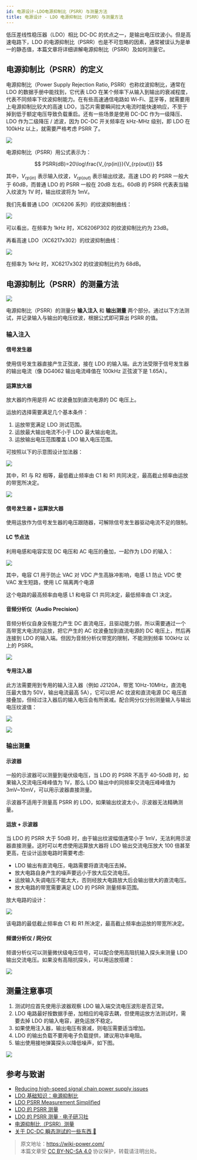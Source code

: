 ```yaml
---
id: 电源设计-LDO电源抑制比（PSRR）与测量方法
title: 电源设计 - LDO 电源抑制比（PSRR）与测量方法
---
```


低压差线性稳压器（LDO）相比 DC-DC 的优点之一，是输出电压纹波小。但是高速电路下，LDO 的电源抑制比（PSRR）也是不可忽略的因素，通常被误认为是单一的静态值，本篇文章将详细讲解电源抑制比（PSRR）及如何测量它。

## 电源抑制比（PSRR）的定义

电源抑制比（Power Supply Rejection Ratio, PSRR）也称纹波抑制比，通常在 LDO 的数据手册中能找到，它代表 LDO 在某个频率下从输入到输出的衰减程度，代表不同频率下纹波抑制能力。在有些高速通信电路如 Wi-Fi、蓝牙等，就需要用上电源抑制比较大的高速 LDO，当芯片需要瞬间拉大电流时能快速响应，不至于掉到低于额定电压导致负载重启。还有一些场景是使用 DC-DC 作为一级降压、LDO 作为二级降压 / 滤波，因为 DC-DC 开关频率在 kHz-MHz 级别，即 LDO 在 100kHz 以上，就需要严格考虑 PSRR 了。

![](https://wiki-media-1253965369.cos.ap-guangzhou.myqcloud.com/img/20220516174303.png)

电源抑制比（PSRR）用公式表示为：

$$
PSRR(dB)=20\log\frac{V_{rp(in)}}{V_{rp(out)}}
$$

其中，$V_{rp(in)}$ 表示输入纹波，$V_{rp(out)}$ 表示输出纹波。高速 LDO 的 PSRR 一般大于 60dB，而普通 LDO 的 PSRR 一般在 20dB 左右。60dB 的 PSRR 代表表当输入纹波为 1V 时，输出纹波将为 1mV。

我们先看普通 LDO（XC6206 系列）的纹波抑制曲线：

![](https://wiki-media-1253965369.cos.ap-guangzhou.myqcloud.com/img/20220421142140.png)

可以看出，在频率为 1kHz 时，XC6206P302 的纹波抑制比约为 23dB。

再看高速 LDO（XC6217x302）的纹波抑制曲线：

![](https://wiki-media-1253965369.cos.ap-guangzhou.myqcloud.com/img/20220421141923.png)

在频率为 1kHz 时，XC6217x302 的纹波抑制比约为 68dB。

## 电源抑制比（PSRR）的测量方法

![](https://wiki-media-1253965369.cos.ap-guangzhou.myqcloud.com/img/20220424104353.png)

电源抑制比（PSRR）的测量分 **输入注入** 和 **输出测量** 两个部分。通过以下方法测试，并记录输入与输出的电压纹波，根据公式即可算出 PSRR 的值。

### 输入注入

#### 信号发生器

使用信号发生器直接产生正弦波，接在 LDO 的输入端。此方法受限于信号发生器的输出电流（像 DG4062 输出电流峰值在 100kHz 正弦波下是 1.65A）。

#### 运算放大器

放大器的作用是将 AC 纹波叠加到直流电源的 DC 电压上。

运放的选择需要满足几个基本条件：

1. 运放带宽满足 LDO 测试范围。
2. 运放最大输出电流不小于 LDO 最大输出电流。
3. 运放输出电压范围覆盖 LDO 输入电压范围。

可按照以下的示意图设计加法器：

![](https://wiki-media-1253965369.cos.ap-guangzhou.myqcloud.com/img/20220424101211.png)

其中，R1 与 R2 相等，最低截止频率由 C1 和 R1 共同决定，最高截止频率由运放的带宽所决定。

![](https://wiki-media-1253965369.cos.ap-guangzhou.myqcloud.com/img/20220424104709.png)

#### 信号发生器 + 运算放大器

使用运放作为信号发生器的电压跟随器，可解除信号发生器驱动电流不足的限制。

#### LC 节点法

利用电感和电容实现 DC 电压和 AC 电压的叠加，一起作为 LDO 的输入：

![](https://wiki-media-1253965369.cos.ap-guangzhou.myqcloud.com/img/20220424102617.png)

其中，电容 C1 用于防止 VAC 对 VDC 产生高脉冲影响，电感 L1 防止 VDC 使 VAC 发生短路，使用 LC 隔离两个电源

这个电路的最高频率由电感 L1 和电容 C1 共同决定，最低频率由 C1 决定。

#### 音频分析仪（Audio Precision）

音频分析仪自身没有能力产生 DC 直流电压，且驱动能力弱，所以需要通过一个高带宽大电流的运放，把它产生的 AC 纹波叠加到直流电源的 DC 电压上，然后再连接到 LDO 的输入端。但因为音频分析仪带宽的限制，不能测到频率 100kHz 以上的 PSRR。

![](https://wiki-media-1253965369.cos.ap-guangzhou.myqcloud.com/img/20220424095319.png)

#### 专用注入器

此方法需要用到专用的输入注入器（例如 J2120A，带宽 10Hz-10MHz，直流电压最大值为 50V，输出电流最高 5A），它可以把 AC 纹波和直流电源 DC 电压直接叠加，但经过注入器后的输入电压会有所衰减。配合网分仪分别测量输入与输出电压纹波值：

![](https://wiki-media-1253965369.cos.ap-guangzhou.myqcloud.com/img/20220421145125.png)

![](https://wiki-media-1253965369.cos.ap-guangzhou.myqcloud.com/img/20220424095347.png)

### 输出测量

#### 示波器

一般的示波器可以测量到毫伏级电压，当 LDO 的 PSRR 不高于 40-50dB 时，如果输入交流电压峰峰值为 1V，那么 LDO 输出中的同频率交流电压峰峰值为 3mV~10mV，可以用示波器直接测量。

示波器不适用于测量高 PSRR 的 LDO，如果输出纹波太小，示波器无法精确测量。

#### 运放 + 示波器

当 LDO 的 PSRR 大于 50dB 时，由于输出纹波幅值通常小于 1mV，无法利用示波器直接测量。这时可以考虑使用运算放大器将 LDO 输出交流电压放大 100 倍甚至更高，在设计运放电路时需要考虑:

- LDO 输出有直流电压，电路需要将直流电压去掉。
- 放大电路自身产生的噪声要远小于放大后交流电压。
- 运放输入失调电压不能太大，否则经放大电路放大后会输出很大的直流电压。
- 放大电路的带宽需要满足 LDO 的 PSRR 测量频率范围。

放大电路的设计：

![](https://wiki-media-1253965369.cos.ap-guangzhou.myqcloud.com/img/20220424103037.png)

该电路的最低截止频率由 C1 和 R1 所决定，最高截止频率由运放的带宽所决定。

#### 频谱分析仪 / 网分仪

频谱分析仪可以测量微伏级电压信号，可以配合使用高阻抗输入探头来测量 LDO 输出交流电压。如果没有高阻抗探头，可以用运放搭建：

![](https://wiki-media-1253965369.cos.ap-guangzhou.myqcloud.com/img/20220424103409.png)

## 测量注意事项

1. 测试时应首先使用示波器观察 LDO 输入端交流电压波形是否正常。
2. LDO 电路最好按数据手册，加相应的电容去耦，但使用运放方法测试时，需要去掉 LDO 的输入电容，避免运放不稳定。
3. 如果使用注入器，输出电压有衰减，则电压需要适当增加。
4. LDO 的输出负载不要用电子负载提供，建议用功率电阻。
5. 输出使用接地弹簧探头以降低噪声，如下图。

![](https://wiki-media-1253965369.cos.ap-guangzhou.myqcloud.com/img/20220424104154.png)

## 参考与致谢

- [Reducing high-speed signal chain power supply issues](https://e2e.ti.com/blogs_/b/powerhouse/posts/reducing-high-speed-signal-chain-power-supply-issues)
- [LDO 基础知识：电源抑制比](https://e2echina.ti.com/blogs_/b/analogwire/posts/ldo)
- [LDO PSRR Measurement Simplified](https://www.ti.com/lit/an/slaa414a/slaa414a.pdf?ts=1650484764171&ref_url=https%253A%252F%252Fwww.google.com%252F)
- [LDO 的 PSRR 测量](http://www.3peakic.com.cn/Public/Uploads/files/LDO%E7%9A%84PSRR%E6%B5%8B%E9%87%8F.pdf)
- [LDO 的 PSRR 测量 · 电子研习社](https://zhuanlan.zhihu.com/p/35112931)
- [电源抑制比（PSRR）测量](https://www.rohde-schwarz.com.cn/applications/-psrr-application-card_56279-601516.html)
- [关于 DC-DC 瞬态测试的一些东西 🚧](http://www.oliverkung.top/%e5%85%b3%e4%ba%8edc-dc%e7%9e%ac%e6%80%81%e6%b5%8b%e8%af%95%e7%9a%84%e4%b8%80%e4%ba%9b%e4%b8%9c%e8%a5%bf/)

> 原文地址：<https://wiki-power.com/>  
> 本篇文章受 [CC BY-NC-SA 4.0](https://creativecommons.org/licenses/by/4.0/deed.zh) 协议保护，转载请注明出处。

